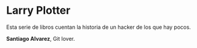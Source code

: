 # Larry Plotter

Esta serie de libros cuentan la historia de un hacker de los que hay pocos.

**Santiago Alvarez**, Git lover.